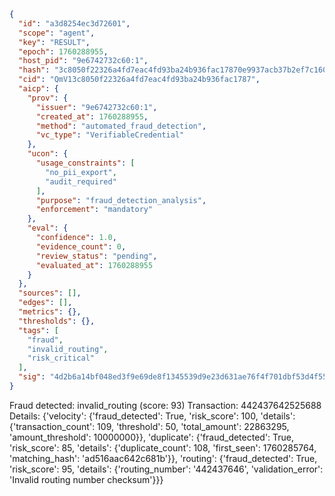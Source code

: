 ```json
{
  "id": "a3d8254ec3d72601",
  "scope": "agent",
  "key": "RESULT",
  "epoch": 1760288955,
  "host_pid": "9e6742732c60:1",
  "hash": "3c8050f22326a4fd7eac4fd93ba24b936fac17870e9937acb37b2ef7c16049b3",
  "cid": "QmV13c8050f22326a4fd7eac4fd93ba24b936fac1787",
  "aicp": {
    "prov": {
      "issuer": "9e6742732c60:1",
      "created_at": 1760288955,
      "method": "automated_fraud_detection",
      "vc_type": "VerifiableCredential"
    },
    "ucon": {
      "usage_constraints": [
        "no_pii_export",
        "audit_required"
      ],
      "purpose": "fraud_detection_analysis",
      "enforcement": "mandatory"
    },
    "eval": {
      "confidence": 1.0,
      "evidence_count": 0,
      "review_status": "pending",
      "evaluated_at": 1760288955
    }
  },
  "sources": [],
  "edges": [],
  "metrics": {},
  "thresholds": {},
  "tags": [
    "fraud",
    "invalid_routing",
    "risk_critical"
  ],
  "sig": "4d2b6a14bf048ed3f9e69de8f1345539d9e23d631ae76f4f701dbf53d4f55f32"
}
```

Fraud detected: invalid_routing (score: 93)
Transaction: 442437642525688
Details: {'velocity': {'fraud_detected': True, 'risk_score': 100, 'details': {'transaction_count': 109, 'threshold': 50, 'total_amount': 22863295, 'amount_threshold': 10000000}}, 'duplicate': {'fraud_detected': True, 'risk_score': 85, 'details': {'duplicate_count': 108, 'first_seen': 1760285764, 'matching_hash': 'ad516aac642c681b'}}, 'routing': {'fraud_detected': True, 'risk_score': 95, 'details': {'routing_number': '442437646', 'validation_error': 'Invalid routing number checksum'}}}